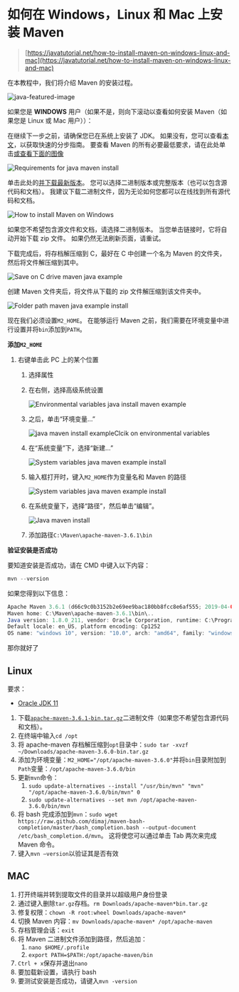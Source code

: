 # 如何在 Windows，Linux 和 Mac 上安装 Maven

> [https://javatutorial.net/how-to-install-maven-on-windows-linux-and-mac](https://javatutorial.net/how-to-install-maven-on-windows-linux-and-mac)

在本教程中，我们将介绍 Maven 的安装过程。

![java-featured-image](img/e0db051dedc1179e7424b6d998a6a772.jpg)

如果您是 **WINDOWS** 用户（如果不是，则向下滚动以查看如何安装 Maven（如果您是 Linux 或 Mac 用户））：

在继续下一步之前，请确保您已在系统上安装了 JDK。 如果没有，您可以查看[本文](https://javatutorial.net/install-java-8-jdk-on-ubuntu)，以获取快速的分步指南。 要查看 Maven 的所有必要最低要求，请在此处单击[或查看下面的图像](http://maven.apache.org/download.cgi#Requirements)

![Requirements for java maven install](img/6513ceb11c96ae19c932f03be1c2aed6.jpg)

单击此处的[并下载最新版本](https://maven.apache.org/download.cgi)。 您可以选择二进制版本或完整版本（也可以包含源代码和文档）。 我建议下载二进制文件，因为无论如何您都可以在线找到所有源代码和文档。

![How to install Maven on Windows](img/d287162d5681dc8136ccb49aba719f90.jpg)

如果您不希望包含源文件和文档，请选择二进制版本。 当您单击链接时，它将自动开始下载 zip 文件。 如果仍然无法刷新页面，请重试。

下载完成后，将存档解压缩到 C，最好在 C 中创建一个名为 Maven 的文件夹，然后将文件解压缩到其中。

![Save on C drive maven java example](img/4a85ac314ff6cc7dc74a1b401651fa40.jpg)

创建 Maven 文件夹后，将文件从下载的 zip 文件解压缩到该文件夹​​中。

![Folder path maven java example install](img/467dbd32f1bf73cf7630c031c201c25a.jpg)

现在我们必须设置`M2_HOME`。 在能够运行 Maven 之前，我们需要在环境变量中进行设置并将`bin`添加到`PATH`。

**添加`M2_HOME`**

1.  右键单击此 PC 上的某个位置
    1.  选择属性
    2.  在右侧，选择高级系统设置
        
        ![Environmental variables java install maven example](img/16631ad8da78b6d1729c990a9bf2d478.jpg)
    3.  之后，单击“环境变量…” 
    
        ![java maven install exampleClcik on environmental variables](img/83c6e71c9641cd2d4abd92fb377ad193.jpg)
    4.  在“系统变量”下，选择“新建…”
    
        ![System variables java maven example install](img/cca4227e39ca0a157a7518e78d106890.jpg)
    5.  输入框打开时，键入`M2_HOME`作为变量名和 Maven 的路径
    
        ![System variables java maven example install](img/2fec3bbca142a4a622f0e68332ea4247.jpg)
    6.  在系统变量下，选择“路径”，然后单击“编辑”。
    
        ![Java maven install](img/08ca45b46f39b6deb9697b34cb2de797.jpg)
    7.  添加路径`C:\Maven\apache-maven-3.6.1\bin`

**验证安装是否成功**

要知道安装是否成功，请在 CMD 中键入以下内容：

```java
mvn --version
```

如果您得到以下信息：

```java
Apache Maven 3.6.1 (d66c9c0b3152b2e69ee9bac180bb8fcc8e6af555; 2019-04-04T20:00:29+01:00)
Maven home: C:\Maven\apache-maven-3.6.1\bin\..
Java version: 1.8.0_211, vendor: Oracle Corporation, runtime: C:\Program Files\Java\jdk1.8.0_211\jre
Default locale: en_US, platform encoding: Cp1252
OS name: "windows 10", version: "10.0", arch: "amd64", family: "windows"
```

那你就好了

## Linux

要求：

*   [Oracle JDK 11](https://www.javahelps.com/2017/09/install-oracle-jdk-9-on-linux.html)

1.  下载[`apache-maven-3.6.1-bin.tar.gz`](https://maven.apache.org/download.cgi)二进制文件（如果您不希望包含源代码和文档）。
2.  在终端中输入`cd /opt`
3.  将 apache-maven 存档解压缩到`opt`目录中：`sudo tar -xvzf ~/Downloads/apache-maven-3.6.0-bin.tar.gz`
4.  添加为环境变量：`M2_HOME="/opt/apache-maven-3.6.0"`并将`bin`目录附加到`Path`变量：`/opt/apache-maven-3.6.0/bin`
5.  更新`mvn`命令：
    1.  `sudo update-alternatives --install "/usr/bin/mvn" "mvn" "/opt/apache-maven-3.6.0/bin/mvn" 0`
    2.  ``sudo update-alternatives --set mvn /opt/apache-maven-3.6.0/bin/mvn``
6.  将 bash 完成添加到`mvn`：`sudo wget https://raw.github.com/dimaj/maven-bash-completion/master/bash_completion.bash --output-document /etc/bash_completion.d/mvn`。 这将使您可以通过单击 Tab 两次来完成 Maven 命令。
7.  键入`mvn –version`以验证其是否有效

## MAC

1.  打开终端并转到提取文件的目录并以超级用户身份登录
2.  通过键入删除`tar.gz`存档。`rm Downloads/apache-maven*bin.tar.gz`
3.  修复权限：`chown -R root:wheel Downloads/apache-maven*`
4.  切换 Maven 内容：`mv Downloads/apache-maven* /opt/apache-maven`
5.  存档管理会话：`exit`
6.  将 Maven 二进制文件添加到路径，然后追加：
    1.  `nano $HOME/.profile`
    2.  `export PATH=$PATH:/opt/apache-maven/bin`
7.  `Ctrl + x`保存并退出`nano`
8.  要加载新设置，请执行 bash
9.  要测试安装是否成功，请键入`mvn -version`